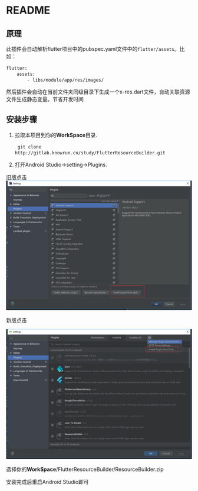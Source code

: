 # README #

## 原理

此插件会自动解析flutter项目中的pubspec.yaml文件中的`flutter/assets`。比如：

	flutter:
		assets:
			- libs/module/app/res/images/

然后插件会自动在当前文件夹同级目录下生成一个x-res.dart文件，自动关联资源文件生成静态变量。节省开发时间

## 安装步骤 ##

1. 拉取本项目到你的**WorkSpace**目录.

		git clone http://gitlab.knowrun.cn/study/FlutterResourceBuilder.git

2. 打开Android Studio->setting->Plugins.

旧版点击
![](images/old_idea.png)

新版点击

![](images/new_idea.png)

选择你的**WorkSpace**/FlutterResourceBuilder/ResourceBuilder.zip

安装完成后重启Android Studio即可